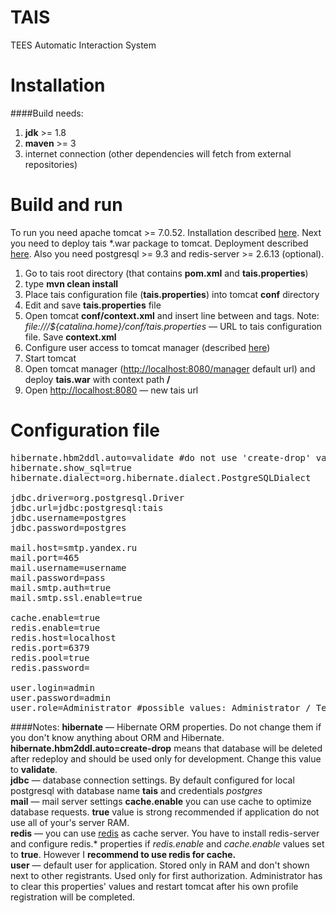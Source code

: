 TAIS
====

TEES Automatic Interaction System

Installation
============
####Build needs:
1. <b>jdk</b> >= 1.8<br />
2. <b>maven</b> >= 3<br />
3. internet connection (other dependencies will fetch from external repositories)

Build and run
===
To run you need apache tomcat >= 7.0.52. Installation described <a href="http://tomcat.apache.org/tomcat-7.0-doc/appdev/installation.html">here</a>. Next you need to deploy tais *.war package to tomcat. Deployment described <a href="https://tomcat.apache.org/tomcat-7.0-doc/appdev/deployment.html">here</a>. Also you need postgresql >= 9.3 and redis-server >= 2.6.13 (optional).<br />
1. Go to tais root directory (that contains <b>pom.xml</b> and <b>tais.properties</b>)<br />
2. type <b>mvn clean install</b><br />
3. Place tais configuration file (<b>tais.properties</b>) into tomcat <b>conf</b> directory<br />
4. Edit and save <b>tais.properties</b> file<br />
5. Open tomcat <b>conf/context.xml</b> and insert line <i><Environment name="tais.config" value="file:///${catalina.home}/conf/tais.properties" type="java.net.URI"/></i> between <Context> and </Context> tags. Note: <i>file:///${catalina.home}/conf/tais.properties</i> — URL to tais configuration file. Save <b>context.xml</b><br />
6. Configure user access to tomcat manager (described <a href=http://tomcat.apache.org/tomcat-7.0-doc/manager-howto.html>here</a>)<br />
7. Start tomcat<br />
8. Open tomcat manager (<a href=http://localhost:8080/manager>http://localhost:8080/manager</a> default url) and deploy <b>tais.war</b> with context path <b>/</b><br />
9. Open <a href=http://localhost:8080>http://localhost:8080</a> — new tais url<br />

Configuration file
==================
<pre>
hibernate.hbm2ddl.auto=validate #do not use 'create-drop' value in production. It deletes all the database!!! Recommended value is 'validate'
hibernate.show_sql=true
hibernate.dialect=org.hibernate.dialect.PostgreSQLDialect

jdbc.driver=org.postgresql.Driver
jdbc.url=jdbc:postgresql:tais
jdbc.username=postgres
jdbc.password=postgres

mail.host=smtp.yandex.ru
mail.port=465
mail.username=username
mail.password=pass
mail.smtp.auth=true
mail.smtp.ssl.enable=true

cache.enable=true
redis.enable=true
redis.host=localhost
redis.port=6379
redis.pool=true
redis.password=

user.login=admin
user.password=admin
user.role=Administrator #possible values: Administrator / Teacher / Student
</pre>

####Notes:
<b>hibernate</b> — Hibernate ORM properties. Do not change them if you don't know anything about ORM and Hibernate.<br />
<b>hibernate.hbm2ddl.auto=create-drop</b> means that database will be deleted after redeploy and should be used only for development.
Change this value to <b>validate</b>.<br>
<b>jdbc</b> — database connection settings. By default configured for local postgresql with database name <b>tais</b> and credentials <i>postgres</i><br />
<b>mail</b> — mail server settings
<b>cache.enable</b> you can use cache to optimize database requests. <b>true</b> value is strong recommended if application do not use all of your's server RAM.<br />
<b>redis</b> — you can use <a href=http://redis.io/>redis</a> as cache server. You have to install redis-server and configure redis.* properties if <i>redis.enable</i> and <i>cache.enable</i> values set to <b>true</b>. However I <b>recommend to use redis for cache.</b><br />
<b>user</b> — default user for application. Stored only in RAM and don't shown next to other registrants. Used only for first authorization. Administrator has to clear this properties' values and restart tomcat after his own profile registration will be completed.
